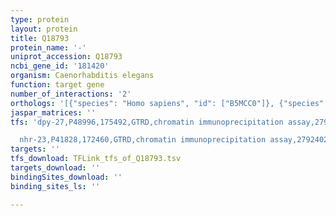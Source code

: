 ```yaml
---
type: protein
layout: protein
title: Q18793
protein_name: '-'
uniprot_accession: Q18793
ncbi_gene_id: '181420'
organism: Caenorhabditis elegans
function: target gene
number_of_interactions: '2'
orthologs: '[{"species": "Homo sapiens", "id": ["B5MCC0"]}, {"species": "Mus musculus", "id": ["A0A0J9YU08"]}, {"species": "Danio rerio", "id": ["<a href=\"/protein/b0s7m2\">B0S7M2</a>"]}]'
jaspar_matrices: ''
tfs: 'dpy-27,P48996,175492,GTRD,chromatin immunoprecipitation assay,27924024%5Buid%5D,No

  nhr-23,P41828,172460,GTRD,chromatin immunoprecipitation assay,27924024%5Buid%5D,No'
targets: ''
tfs_download: TFLink_tfs_of_Q18793.tsv
targets_download: ''
bindingSites_download: ''
binding_sites_ls: ''

---
```

